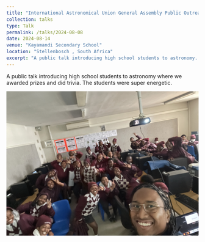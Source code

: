 ```yaml
---
title: "International Astronomical Union General Assembly Public Outreach"
collection: talks
type: Talk
permalink: /talks/2024-08-08
date: 2024-08-14
venue: "Kayamandi Secondary School"
location: "Stellenbosch , South Africa"
excerpt: "A public talk introducing high school students to astronomy..."
---
```


A public talk introducing high school students to astronomy where we awarded prizes and did trivia. The students were super energetic.

![Selfie with some students after the talk](../images/Kayamandi.JPG)